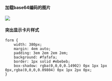#### 加载base64编码的图片
<img src="data:image/png;base64,xxxxxxxxxxxxxdataxxxxxxxxxxxxx"/>

#### 突出显示卡片样式
	form {
		width: 380px;
		margin: 4em auto;
		padding: 3em 2em 2em 2em;
		background: #fafafa;
		border: 1px solid #ebebeb;
		box-shadow: rgba(0,0,0,0.14902) 0px 1px 1px 0px,rgba(0,0,0,0.09804) 0px 1px 2px 0px;
	}


